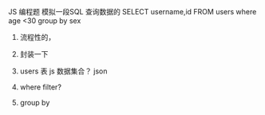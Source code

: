 JS 编程题
模拟一段SQL  查询数据的
SELECT username,id FROM users where age <30 group by sex
  1. 流程性的，
  2. 封装一下

1. users 表
  js  数据集合？
  json
2. where
  filter?
3. group by